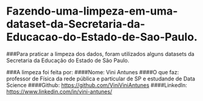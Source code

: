 # Fazendo-uma-limpeza-em-uma-dataset-da-Secretaria-da-Educacao-do-Estado-de-Sao-Paulo.
###Para praticar a limpeza dos dados, foram utilizados alguns datasets da Secretaria da Educação do Estado de São Paulo.

###A limpeza foi feita por:
####Nome: Vini Antunes
####O que faz: professor de Física da rede pública e particular de SP e estudande de Data Science
####Github: https://github.com/ViniViniAntunes
####LinkedIn: https://www.linkedin.com/in/vini-antunes/
